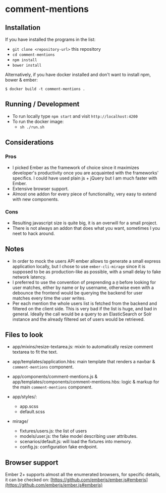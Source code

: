 # comment-mentions

## Installation

If you have installed the programs in the list:

* `git clone <repository-url>` this repository
* `cd comment-mentions`
* `npm install`
* `bower install`

Alternatively, if you have docker installed and don't want to install npm, bower & ember:

```
$ docker build -t comment-mentions .
```

## Running / Development

* To run locally type `npm start` and visit `http://localhost:4200`
* To run the docker image:
  * `sh ./run.sh`

## Considerations 

### Pros

* I picked Ember as the framework of choice since it maximizes developer's productivity once you are acquainted with the frameworks' specifics. I could have used plain js + jQuery but I am much faster with Ember.
* Extensive browser support.
* Almost one addon for every piece of functionality, very easy to extend with new components.

### Cons

* Resulting javascript size is quite big, it is an overwill for a small project.
* There is not always an addon that does what you want, sometimes I you neet to hack around.

## Notes

* In order to mock the users API ember allows to generate a small express application locally, but I chose to use `ember-cli-mirage` since it is supposed to be as production-like as possible, with a small delay to fake network latency.
* I preferred to use the convention of preprending a `@` before looking for user matches, either by name or by username, otherwise even with a debounce the frontend would be querying the backend for user matches every time the user writes.
* Per each mention the whole users list is fetched from the backend and filtered on the client side. This is very bad if the list is huge, and bad in general. Ideally the call would be a query to an ElasticSearch or Solr instance and the already filtered set of users would be retrieved.

## Files to look
  * app/mixins/resize-textarea.js: mixin to automatically resize comment textarea to fit the text.

  * app/templates/application.hbs: main template that renders a navbar & `comment-mentions` component.
  
  * app/components/comment-mentions.js & app/templates/components/comment-mentions.hbs: logic & markup for the main `comment-mentions` component.

  * app/styles/:
    * app.scss
    * default.scss

  * mirage/
    * fixtures/users.js: the list of users 
    * models/user.js: the fake model describing user attributes.
    * scenarios/default.js: will load the fixtures into memory.
    * config.js: configuration fake endpoint.


## Browser support

Ember 2+ supports almost all the enumerated browsers, for specific details, it can be checked on: [https://github.com/emberjs/ember.js#emberjs](https://github.com/emberjs/ember.js#emberjs)







